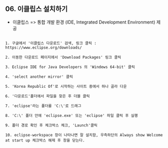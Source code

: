 ## 06. 이클립스 설치하기

* 이클립스 => 통합 개발 환경 (IDE, Integrated Development Environment) 제공
```

1. 구글에서 '이클립스 다운로드' 검색, 링크 클릭 : https://www.eclipse.org/downloads/

2. 이동한 다운로드 페이지에서 'Download Packages' 링크 클릭

3. Eclipse IDE for Java Developers 의 'Windews 64-bit' 클릭

4. 'select another mirror' 클릭

5. 'Korea Republic Of'로 시작하는 사이트 중에서 하나 골라 다운

6. '다운로드'폴더에서 파일을 찾은 후 더블 클릭

7. 'eclipse'라는 폴더를 'C:\'로 드래그

8. 'C:\' 폴더 안에 'eclipse.exe' 또는 'eclipse' 파일 클릭 후 실행

9. 폴더 경로 확인 후 체크박스 체크, 'Launch'클릭

10. eclipse-workspace 창이 나타나면 잘 설치함, 우측하단의 Always show Welcome at start up 체크박스 해제 후 창을 닫는다.

```
